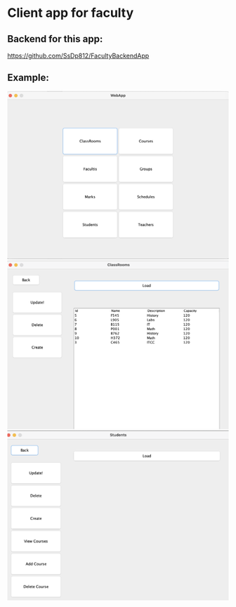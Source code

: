 # Client app for faculty

## Backend for this app:
https://github.com/SsDp812/FacultyBackendApp

## Example:

![](https://github.com/SsDp812/FacultyClientApp/blob/main/pic1.png)
![](https://github.com/SsDp812/FacultyClientApp/blob/main/pic2.png)
![](https://github.com/SsDp812/FacultyClientApp/blob/main/pic3.png)
